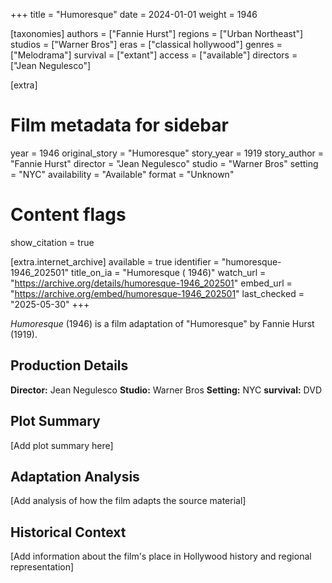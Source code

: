 +++
title = "Humoresque"
date = 2024-01-01
weight = 1946

[taxonomies]
authors = ["Fannie Hurst"]
regions = ["Urban Northeast"]
studios = ["Warner Bros"]
eras = ["classical hollywood"]
genres = ["Melodrama"]
survival = ["extant"]
access = ["available"]
directors = ["Jean Negulesco"]

[extra]
# Film metadata for sidebar
year = 1946
original_story = "Humoresque"
story_year = 1919
story_author = "Fannie Hurst"
director = "Jean Negulesco"
studio = "Warner Bros"
setting = "NYC"
availability = "Available"
format = "Unknown"

# Content flags
show_citation = true

[extra.internet_archive]
available = true
identifier = "humoresque-1946_202501"
title_on_ia = "Humoresque ( 1946)"
watch_url = "https://archive.org/details/humoresque-1946_202501"
embed_url = "https://archive.org/embed/humoresque-1946_202501"
last_checked = "2025-05-30"
+++

*Humoresque* (1946) is a film adaptation of "Humoresque" by Fannie Hurst (1919).

## Production Details

**Director:** Jean Negulesco
**Studio:** Warner Bros
**Setting:** NYC
**survival:** DVD

## Plot Summary

[Add plot summary here]

## Adaptation Analysis

[Add analysis of how the film adapts the source material]

## Historical Context

[Add information about the film's place in Hollywood history and regional representation]